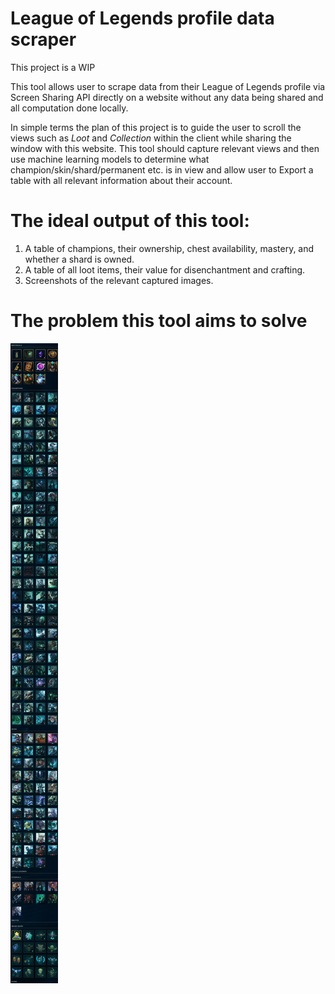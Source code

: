 # League of Legends profile data scraper

This project is a WIP

This tool allows user to scrape data from their League of Legends profile via Screen Sharing API directly on a website without any data being shared and all computation done locally.

In simple terms the plan of this project is to guide the user to scroll the views such as _Loot_ and _Collection_ within the client while sharing the window with this website. This tool should capture relevant views and then use machine learning models to determine what champion/skin/shard/permanent etc. is in view and allow user to Export a table with all relevant information about their account.

# The ideal output of this tool:

1. A table of champions, their ownership, chest availability, mastery, and whether a shard is owned.
2. A table of all loot items, their value for disenchantment and crafting.
3. Screenshots of the relevant captured images.

# The problem this tool aims to solve

![Loot image](/readme_assets/loot.png?raw=true)
